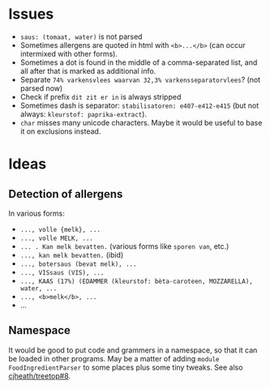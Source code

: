 
# Issues

- `saus: (tomaat, water)` is not parsed
- Sometimes allergens are quoted in html with `<b>...</b>` (can occur intermixed with other forms).
- Sometimes a dot is found in the middle of a comma-separated list, and all after that is marked as additional info.
- Separate `74% varkensvlees waarvan 32,3% varkensseparatorvlees`? (not parsed now)
- Check if prefix `dit zit er in` is always stripped
- Sometimes dash is separator: `stabilisatoren: e407-e412-e415` (but not always: `kleurstof: paprika-extract`).
- `char` misses many unicode characters. Maybe it would be useful to base it on exclusions instead.


# Ideas

## Detection of allergens

In various forms:
- `..., volle {melk}, ...`
- `..., volle MELK, ...`
- `... . Kan melk bevatten.` (various forms like `sporen van`, etc.)
- `..., kan melk bevatten.` (ibid)
- `..., botersaus (bevat melk), ...`
- `..., VISsaus (VIS), ...`
- `..., KAAS (17%) (EDAMMER (kleurstof: bèta-caroteen, MOZZARELLA), water, ...`
- `..., <b>melk</b>, ...`
- ...

## Namespace

It would be good to put code and grammers in a namespace, so that it can be loaded in other programs.
May be a matter of adding `module FoodIngredientParser` to some places plus some tiny tweaks.
See also [cjheath/treetop#8](https://github.com/cjheath/treetop/issues/8).
